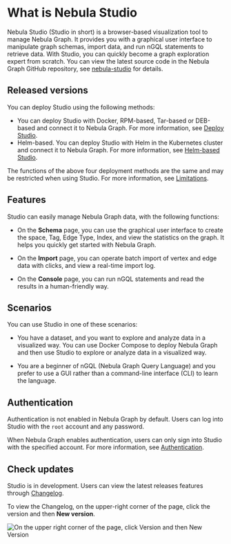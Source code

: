 # What is Nebula Studio

Nebula Studio (Studio in short) is a browser-based visualization tool to manage Nebula Graph. It provides you with a graphical user interface to manipulate graph schemas, import data, and run nGQL statements to retrieve data. With Studio, you can quickly become a graph exploration expert from scratch. You can view the latest source code in the Nebula Graph GitHub repository, see [nebula-studio](https://github.com/vesoft-inc/nebula-studio) for details.

## Released versions

You can deploy Studio using the following methods:

- You can deploy Studio with Docker, RPM-based, Tar-based or DEB-based and connect it to Nebula Graph. For more information, see [Deploy Studio](../deploy-connect/st-ug-deploy.md).
- Helm-based. You can deploy Studio with Helm in the Kubernetes cluster and connect it to Nebula Graph. For more information, see [Helm-based Studio](../deploy-connect/st-ug-deploy-by-helm.md).

<!--
- Cloud Service: You can create Nebula Graph database instances in Nebula Graph Cloud Service and connect Cloud Service Studio with one click. For more information, see [Nebula Graph Cloud Service Manual](https://cloud-docs.nebula-graph.com.cn/cn/posts/manage-instances/dbaas-ug-connect-nebulastudio/ "Click to go to Nebula Graph Cloud Service Manual").
-->

The functions of the above four deployment methods are the same and may be restricted when using Studio. For more information, see [Limitations](../about-studio/st-ug-limitations.md).

## Features

Studio can easily manage Nebula Graph data, with the following functions:

- On the **Schema** page, you can use the graphical user interface to create the space, Tag, Edge Type, Index, and view the statistics on the graph. It helps you quickly get started with Nebula Graph.

- On the **Import** page, you can operate batch import of vertex and edge data with clicks, and view a real-time import log.

- On the **Console** page, you can run nGQL statements and read the results in a human-friendly way.

## Scenarios

You can use Studio in one of these scenarios:

- You have a dataset, and you want to explore and analyze data in a visualized way. You can use Docker Compose to deploy Nebula Graph and then use Studio to explore or analyze data in a visualized way. 

- You are a beginner of nGQL (Nebula Graph Query Language) and you prefer to use a GUI rather than a command-line interface (CLI) to learn the language.  

## Authentication

<!--
For Studio on Cloud, only the instance creator and the Nebula Graph Cloud Service accounts that are authorized to manipulate data in Nebula Graph can connect to Studio. For more information, see [Nebula Graph Cloud Service User Guide](https://cloud-docs.nebula-cloud.io/en/posts/toc/dbaas-ug-toc/).
-->

Authentication is not enabled in Nebula Graph by default. Users can log into Studio with the `root` account and any password.

When Nebula Graph enables authentication, users can only sign into Studio with the specified account. For more information, see [Authentication](../../7.data-security/1.authentication/1.authentication.md).

## Check updates

Studio is in development. Users can view the latest releases features through [Changelog](../about-studio/st-ug-release-note.md).

To view the Changelog, on the upper-right corner of the page, click the version and then **New version**.

![On the upper right corner of the page, click Version and then New Version](https://docs-cdn.nebula-graph.com.cn/figures/st-ug-001-en.png)
